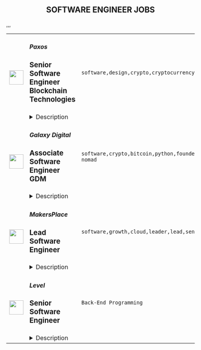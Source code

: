 <div align="center"><h2>SOFTWARE ENGINEER JOBS</h2></div><table><tr>
                <td width="100" height="100" rowspan="2">
                    <img src="https://remoteok.com/assets/img/jobs/e21caf8524e4d5d9d35bc9dd40050e4e1676186169.jpg" width="38px" height="auto">
                </td>
                <td width="300">
                    <h5>Paxos</h5>
                    <h3>Senior Software Engineer Blockchain Technologies</h3>
                </td>
                <td width="300">
                    <code>software,design,crypto,cryptocurrency,system,ceo,technical,testing,code,web,financial,finance,fintech,bank,c++,api,senior,health,engineer,engineering,digital nomad</code>
                </td>
                <td width="200">
                <text>1 days ago</text>
                </td>
                <td width="100" rowspan="2">
                <a href="https://remoteOK.com/remote-jobs/remote-senior-software-engineer-blockchain-technologies-paxos-193226" align="right" target="_blank">Apply</a>
                </td>
            </tr>
            <tr>
                <td colspan="3">
                <details><summary>Description</summary>
                <p><strong><span style="font-weight:400;">Our </span>Blockchain team <span style="font-weight:400;">is looking for </span>Senior Software Engineers <span style="font-weight:400;">to join our growing team. We take pride in continuous innovation, high performance, effective mentoring/coaching, multi-disciplinary collaboration and the authentic application of lean/agile methods. The Blockchain team is responsible for scaling current and new blockchain integrations as well as managing our blockchain nodes and infrastructure.</span></strong></p>
<p><strong>About Paxos</strong></p>
<p><span style="font-weight:400;">Paxos is on a mission to enable the movement of any asset, any time, in a trustworthy way. Todayâs financial infrastructure is archaic, expensive, inefficient and risky - supporting a system that leaves out more people than it lets in. So weâre rebuilding it.</span><span style="font-weight:400;"> </span><span style="font-weight:400;"> </span><span style="font-weight:400;"> </span><span style="font-weight:400;"> </span><span style="font-weight:400;"> </span></p>
<p><span style="font-weight:400;">As a regulated blockchain infrastructure company, we use technology to tokenize, custody, trade, and settle assets for enterprise clients like PayPal, Bank of America, and Interactive Brokers. Paxos is a top-funded blockchain company, with more than $500 million in total funding from leading investors like OakHC/FT, Founders Fund, PayPal Ventures, and Declaration Partners. Together, we empower todayâs financial leaders to build a more open, trusted economy.</span><span style="font-weight:400;"> </span><span style="font-weight:400;"> </span><span style="font-weight:400;"> </span><span style="font-weight:400;"> </span><span style="font-weight:400;"> </span><span style="font-weight:400;"> </span></p>
<p><strong>As a Senior Software Engineer, you'll get to:</strong></p>
<ul>
<li style="font-weight:400;"><span style="font-weight:400;">Design and implement high quality software from concept through to launch - taking ownership of design, coding, testing and deployment of key proprietary software components of our tokenized commodities platforms</span></li>
</ul>
<ul>
<li style="font-weight:400;"><span style="font-weight:400;">Integrate with multiple blockchains and develop a deep understanding for the underlying technologies</span></li>
</ul>
<ul>
<li style="font-weight:400;"><span style="font-weight:400;">Scale transaction processing systems to service millions of customers</span></li>
</ul>
<ul>
<li style="font-weight:400;"><span style="font-weight:400;">Provide a common interface to interact with blockchain services to the rest of the company</span></li>
</ul>
<ul>
<li style="font-weight:400;"><span style="font-weight:400;">Develop distributed microservices in Go</span></li>
</ul>
<ul>
<li style="font-weight:400;"><span style="font-weight:400;">Apply engineering best-practices including unit and integration testing, source code version control, agile planning/estimation</span></li>
</ul>
<ul>
<li style="font-weight:400;"><span style="font-weight:400;">Effectively resolve ambiguity, analyzing complex requirements and breaking down features and initiatives into tactical tasks</span></li>
<li style="font-weight:400;"><span style="font-weight:400;">Effectively navigate the trade-offs among MVP vs Enterprise-Grade, Time-to-market and in other relevant dimensions</span></li>
</ul>
<ul>
<li style="font-weight:400;"><span style="font-weight:400;">Search for the truth in product conceptualization and development, ensuring designs and implementations are fully aligned with the company mission and product goals</span></li>
</ul>
<ul>
<li style="font-weight:400;">
<span style="font-weight:400;">Immerse yourself in blockchain technology, cryptocurrency for enterprises and investors, our regulation-first approach, and more!</span><span style="font-weight:400;"> </span><span style="font-weight:400;"> </span><span style="font-weight:400;"> </span><span style="font-weight:400;"> </span><span style="font-weight:400;"> </span><span style="font-weight:400;"> </span><span style="font-weight:400;"> </span><span style="font-weight:400;"> </span>
</li>
</ul>
<p><strong>Your experience should include:</strong><span style="font-weight:400;"> </span><span style="font-weight:400;"> </span></p>
<ul>
<li style="font-weight:400;"><span style="font-weight:400;">6+ years software development experience in one of the following: Golang, Kotlin, Rust, Java, C++ Python</span></li>
</ul>
<ul>
<li style="font-weight:400;"><span style="font-weight:400;">Strong computer science and programming fundamentals (data structures, algorithms)</span></li>
<li style="font-weight:400;"><span style="font-weight:400;">Experience in one blockchain related concept such as Smart Contracts, consensus algorithms, signing cryptography, or the varied nuances between different chains.</span></li>
</ul>
<p><strong>You might also have:</strong></p>
<ul>
<li style="font-weight:400;"><span style="font-weight:400;">Mastery of core engineering concepts including data structures, design best practices, run-time optimizations, and algorithmic complexity</span></li>
</ul>
<ul>
<li style="font-weight:400;"><span style="font-weight:400;">Solid understanding of concepts like load balancing, HA/failover, ingress, inter-service communications in a microservices style cluster, idempotence, ACID, guaranteed delivery, etc.</span></li>
</ul>
<ul>
<li style="font-weight:400;"><span style="font-weight:400;">Technical expert in at least one domain like  Distributed Systems, Cryptography, Databases, or AWS</span></li>
</ul>
<ul>
<li style="font-weight:400;"><span style="font-weight:400;">Can understand and articulate the architecture of an entire system, including the technical trade-offs between different design implementations of high performance, low latency order state management</span></li>
</ul>
<ul>
<li style="font-weight:400;"><span style="font-weight:400;">Familiar with online web application architectures and infrastructures, including clustering (Kubernetes), containerizing (Docker), message queuing (MQ / Kafka), telemetry/instrumentation (Prometheus/Grafana), etc.</span></li>
</ul>
<ul>
<li style="font-weight:400;"><span style="font-weight:400;">Familiar with APIs / Connectivity technologies, REST API or sockets, TCP, UDP, multicast</span></li>
</ul>
<ul>
<li style="font-weight:400;"><span style="font-weight:400;">Eager to work openly and collaboratively with a diverse multi-disciplinary team, collaborating effectively with stakeholders</span></li>
</ul>
<ul>
<li style="font-weight:400;"><span style="font-weight:400;">Constantly seeks to learn new technologies, innovate and discover better ways to solve engineering challenges of high performance trading systems and APIs, including performance tuning, latency optimizations and constant new development of APIs</span></li>
</ul>
<p><strong>What youâll love about Paxos:</strong></p>
<p><strong><span style="font-weight:400;">Paxos has consistently been recognized on the Forbes Fintech 50, CB Insights Blockchain 50 and Built Inâs âBest Places to Workâ lists. Paxonians have significant ownership and impact on our business, as well as benefits like company equity, health insurance, family leave, a quarterly stipend for development, a stipend for home office setup and unlimited PTO. From team product demos and virtual lounge and learns to care packages and an active Slack #shoutouts channel, there are countless opportunities to connect and make your mark. Help us continue to build a new, open financial system from one of our three offices or right from your home!</span></strong></p>
<p><strong>Learn more: </strong></p>
<p><span style="font-weight:400;">Company</span></p>
<ul>
<li style="font-weight:400;"><a href="https://paxos.com/2022/06/29/dont-let-market-volatility-headlines-dissuade-you-web-3-0-is-still-the-most-exciting-space-and-presents-the-biggest-opportunity/" target="_blank" rel="noopener noreferrer nofollow"><span style="font-weight:400;">Web 3.0 Is Still the Place to Be</span></a></li>
<li style="font-weight:400;"><a href="https://paxos.com/2022/07/07/a-conversation-with-paxos-building-breakthrough-products-on-the-blockchain/" target="_blank" rel="noopener noreferrer nofollow"><span style="font-weight:400;">A Conversation with Paxos Product Leaders</span></a></li>
<li style="font-weight:400;">
<a href="https://paxos.com/2021/04/29/paxos-raises-300-million-in-series-d-funding-at-2-4-billion-valuation/" target="_blank" rel="noopener noreferrer nofollow"><span style="font-weight:400;">Paxos Raises $300M in Series D Funding at 2.4B Valuation</span></a><span style="font-weight:400;"> </span>
</li>
</ul>
<p><span style="font-weight:400;">Customers</span></p>
<ul>
<li style="font-weight:400;"><a href="https://paxos.com/2020/10/21/paypal-launches-new-service-enabling-users-to-buy-hold-and-sell-cryptocurrency/" target="_blank" rel="noopener noreferrer nofollow"><span style="font-weight:400;">Paxos & PayPal Bring Crypto to Millions of Users</span></a></li>
<li style="font-weight:400;"><a href="https://www.youtube.com/watch?v=UD8HJC6MJxg&t=2s" target="_blank" rel="noopener noreferrer nofollow"><span style="font-weight:400;">Mercado Libre Reaches 1M+ Users in 60 Days With Paxos</span></a></li>
<li style="font-weight:400;"><a href="https://paxos.com/2022/06/08/paxos-was-built-to-protect-its-customers%ef%bf%bc/" target="_blank" rel="noopener noreferrer nofollow"><span style="font-weight:400;">Paxos Was Built to Protect its Customers</span></a></li>
</ul>
<p><span style="font-weight:400;">Media</span></p>
<ul>
<li style="font-weight:400;"><a href="https://www.cnbc.com/video/2022/04/28/bitcoin-rises-snowden-crypto-paxos-ceo-stablecoin-risks-crypto-world.html" target="_blank" rel="noopener noreferrer nofollow"><span style="font-weight:400;">CNBC Crypto World Interviews Paxos CEO on USDP stablecoin</span></a></li>
<li style="font-weight:400;"><a href="https://paxos.com/2022/06/01/the-everything-bubble-hear-paxos-ceo-charles-cascarillas-perspectives-on-the-current-state-of-the-global-economy%ef%bf%bc/" target="_blank" rel="noopener noreferrer nofollow"><span style="font-weight:400;">Paxos CEO Charles Cascarillaâs Perspectives on the Current State of the Global Economy</span></a></li>
<li style="font-weight:400;"><a href="https://ca.finance.yahoo.com/video/stablecoin-infrastructure-strategic-national-security-170457903.html?guccounter=1&guce_referrer=aHR0cHM6Ly93d3cuZ29vZ2xlLmNvbS8&guce_referrer_sig=AQAAAMFMUTbtU_axK3jgAPcjQwK96cXc7lA7_QZuCuDmtzBiUa6I6LBsac6Omvua-D7-ceIBXkCCGzEq6Z5JbbkCVgYrRYE0u5isY8mBmCAOmb0PvfHSUZrRmIunY_Svm7sse7WKahW2SnsaGVi96_aG3eUJsfDKLjdgVCQ4JgxOVbaP" target="_blank" rel="noopener noreferrer nofollow"><span style="font-weight:400;">Yahoo Finance Interviews Paxos CEO on Testimony to U.S. Congress and Stablecoin Infrastructure</span></a></li>
</ul>
<p><span style="font-weight:400;">Our Paxos team is made up of passionate people from all over the world with different perspectives and experiences. If this opportunity excites you, but your experience doesnât perfectly match the descriptionâ¦apply! Unique voices help us build a more transparent and open economy.</span></p>
<p><span style="font-weight:400;">#LI-SP1</span></p>
<p><span style="font-weight:400;">#LI-Remote</span></p><br/><br/>Please mention the word **MERRILY** and tag RMzUuODcuMjMzLjExOQ== when applying to show you read the job post completely (#RMzUuODcuMjMzLjExOQ==). This is a beta feature to avoid spam applicants. Companies can search these words to find applicants that read this and see they're human.
                </details>
                </td>
            </tr>,<tr>
                <td width="100" height="100" rowspan="2">
                    <img src="https://remoteok.com/assets/img/jobs/290448a3111b109dbfc361c90a918ab81676186183.png" width="38px" height="auto">
                </td>
                <td width="300">
                    <h5>Galaxy Digital</h5>
                    <h3>Associate Software Engineer GDM</h3>
                </td>
                <td width="300">
                    <code>software,crypto,bitcoin,python,founder,docker,ceo,developer,test,code,investment,finance,banking,mysql,postgresql,leader,management,operational,health,engineer,engineering,linux,digital nomad</code>
                </td>
                <td width="200">
                <text>1 days ago</text>
                </td>
                <td width="100" rowspan="2">
                <a href="https://remoteOK.com/remote-jobs/remote-associate-software-engineer-gdm-galaxy-digital-193227" align="right" target="_blank">Apply</a>
                </td>
            </tr>
            <tr>
                <td colspan="3">
                <details><summary>Description</summary>
                <div class="content-intro">
<p><strong>Who We Are:</strong></p>
<p>At Galaxy we are building products and services to help the world invest in economic progress. We believe crypto and blockchain innovations will permeate and improve all aspects of our global economy. Our vision is a society where value and ownership flow as freely as information. Galaxy is a digital asset and blockchain leader helping institutions, startups, and individuals access and navigate the crypto economy. As one of the most well-capitalized and trusted companies in the industry, we provide platform solutions custom-made for a digitally native ecosystem across multiple synergistic business lines: Trading, Asset Management (passive and active strategies), Principal Investments,  Investment Banking Services, and Mining. Galaxyâs CEO and Founder Michael Novogratz leads a team of crypto enthusiasts<strong>,</strong> and institutional veterans focused on the future of finance and Web3. The Company is headquartered in New York City, with offices in Chicago, London, Amsterdam, Tokyo, Hong Kong, the Cayman Islands (registered office), and New Jersey.</p>
<p>Additional information about the Company's businesses and products is available on www.galaxy.com.</p>
<p><strong>What We Value:</strong></p>
<p>We are a diverse team of free thinkers, and fast movers united to help investors and creators energize the global economy. We are looking for individuals who thrive in a culture of builders and overachievers and embrace high performance, transparent feedback, and a mission-first approach. Our culture shapes our way of working and gets us where we want to be.</p>
<ul>
<li><em>Seek Excellence.</em></li>
<li><em>Be Selective To Be Effective.</em></li>
<li><em>Be Highly Aligned, Loosely Coupled.</em></li>
<li><em>Disagree Transparently.</em></li>
<li><em>Encourage Independent Decision-Making.</em></li>
<li><em>Build Dream Teams.</em></li>
</ul>
</div><p><strong>Who You Are:</strong></p>
<p>As an Associate Software Engineer on the Galaxy Digital Mining (GDM) team, you will be responsible for building out software applications to monitor and manage large, industrial Bitcoin mines. The teamâs focus is onboarding new developers with an understanding and/or strong interest in the Bitcoin mining space with the goal of building out a robust set of applications that provide high visibility into GDMâs various mining arms. This is a perfect opportunity for a developer that has a high interest in Bitcoin mining and building out modern and streamlined operational and visualization software<em>.</em></p>
<p><strong>What Youâll Do:</strong></p>
<ul>
<li>Write mining related applications in Rust</li>
<li>Write Rust software to integrate with:
<ul>
<li>Industrial equipment such as PLCs, PDUs, and VFDs via the Modbus protocol</li>
<li>Miner firmware</li>
<li>Mining pools</li>
<li>Stratum V1 and Stratum V2 applications</li>
<li>PostgreSQL and MySQL databases</li>
<li>Grafana visualizations</li>
<li>ERCOT price data</li>
</ul>
</li>
<li>Rewrite Python code in Rust</li>
<li>Write miner management and monitoring software</li>
<li>Create mining data visualizations using Grafana</li>
</ul>
<p><strong>What Weâre Looking For:</strong></p>
<ul>
<li>Bachelor's degree in computer science or relevant field or demonstration of strong programming skills via open-source contributions or personal projects</li>
<li>Ability to build resilient code using best practices techniques like writing maintainable and scalable code, writing readable and well documented code, and using test driven development (TDD)</li>
<li>Ability to quickly iterate independently and with a team</li>
<li>Experience with git</li>
<li>Experience with GitHub: creating issues, pull requests, peer reviewing, CI/CD hooks, and using GitHub Project</li>
<li>Experience using CI/CD, preferably with GitHub Actions and/or Jenkins</li>
<li>Comfortable navigating in a Linux terminal environment</li>
<li>Experience programming in Rust (or similar like C++)</li>
<li>Experience programming in Python</li>
<li>Experience with asynchronous programming, preferably in Rust and Python</li>
<li>Experience with Grafana, Databricks, and/or general data visualizations</li>
<li>Experience with programmatically writing, reading, updating, and deleting to a PostgreSQL or MySQL database</li>
<li>Communication skills and ability to identify and solve engineering issues</li>
<li>Technology integration skills: RESTful APIs, logging</li>
</ul>
<p><strong>Bonus Points:</strong></p>
<ul>
<li>Understanding of the Stratum V1 and/or Stratum V2 mining protocols</li>
<li>Knowledge of mining firmware</li>
<li>Knowledge of mining pools</li>
<li>Experience writing software for mining/industrial/manufacturing applications, specifically via the Modbus protocol</li>
<li>Experience with Docker and Kubernetes</li>
<li>Basic networking knowledge</li>
</ul>
<p>The base salary ranges included below are for New York-based hires only and will be commensurate with candidate experience and expertise. Base salary ranges for candidates in other locations other than New York may differ based on the cost of labor in that location. Base salary range: $130,000-$175,000. Final offer amounts are determined by multiple factors including geographic location as well as candidate experience and expertise, and may vary from the amounts listed below. At Galaxy, we maintain a total compensation philosophy which consists of a competitive base salary, annual bonus, and equity incentives.</p>
<p><strong>What We Offer (US):</strong></p>
<ul>
<li>Competitive base salary, bonus, and equity compensation</li>
<li>Flexible Time Off (paid)</li>
<li>3% 401(k) company contribution</li>
<li>Company-paid health and protective benefits for employees, partners, and other dependents</li>
<li>Generous paid Parental Leave</li>
<li>Free virtual coaching and counseling sessions through Ginger</li>
<li>Opportunities to learn about the Crypto industry</li>
<li>Free daily snacks in-office</li>
<li>Smart, entrepreneurial, and fun colleagues</li>
<li>Employee Resource Groups</li>
</ul>
<p>*Benefits may vary depending on location.</p>
<p><em>Apply now and join us on our mission to engineer a new economic paradigm.</em></p><div class="content-conclusion">
<p><em>Galaxy respects diversity and seeks to provide equal employment opportunities to all employees and job applicants for employment without regard to actual or perceived age, race, color, creed, religion, sex or gender (including pregnancy, childbirth, lactation and related medical conditions), gender identity or gender expression (including transgender status), sexual orientation, marital or partnership or caregiver status, ancestry, national origin, citizenship status, disability, military or veteran status, protected medical condition as defined by applicable state or local law, genetic information or predisposing genetic characteristic, or other characteristic protected by applicable federal, state, or local laws and ordinances.</em></p>
<p><em>We will endeavor to make a reasonable accommodation to the known limitations of a qualified applicant with a disability unless the accommodation would impose an undue hardship on the operation of our business. If you believe you require such assistance to complete the application process or to participate in an interview, please contact <a href="mailto:careers@galaxy.com" target="_blank" rel="noopener noreferrer nofollow">careers@galaxy.com.</a> </em></p>
</div><br/><br/>Please mention the word **GLOWING** and tag RMzUuODcuMjMzLjExOQ== when applying to show you read the job post completely (#RMzUuODcuMjMzLjExOQ==). This is a beta feature to avoid spam applicants. Companies can search these words to find applicants that read this and see they're human.
                </details>
                </td>
            </tr>,<tr>
                <td width="100" height="100" rowspan="2">
                    <img src="https://remoteok.com/assets/img/jobs/54f50bfa3e806801fbfe58768edceca41675926970.peg" width="38px" height="auto">
                </td>
                <td width="300">
                    <h5>MakersPlace</h5>
                    <h3>Lead Software Engineer</h3>
                </td>
                <td width="300">
                    <code>software,growth,cloud,leader,lead,senior,go,engineer,engineering</code>
                </td>
                <td width="200">
                <text>4 days ago</text>
                </td>
                <td width="100" rowspan="2">
                <a href="https://remoteOK.com/remote-jobs/remote-lead-software-engineer-makersplace-191717" align="right" target="_blank">Apply</a>
                </td>
            </tr>
            <tr>
                <td colspan="3">
                <details><summary>Description</summary>
                <div><b style="font-size:18px;">About MakersPlace</b></div><div>Founded in 2018, MakersPlace is a curated online marketplace that allows artists to create and sell unique digital creations (NFTs) using blockchain technology (digital art marketplace). We offer a platform aimed at empowering digital creators to create and sell their unique pieces, while providing verifiable proof of authenticity, ownership, and scarcity on the blockchain. Stay up to date on all of our hottest drops and collaborations at MakersPlace on <a href="https://www.linkedin.com/company/makersplace" class="postings-link" rel="noopener noreferrer nofollow">Linkedin</a>, <a href="https://twitter.com/makersplaceco" class="postings-link" rel="noopener noreferrer nofollow">Twitter</a> and on our <a href="https://rare.makersplace.com/" class="postings-link" rel="noopener noreferrer nofollow">Blog</a>.</div><div><br></div><div><b><span style="font-size:18px;">About the Role</span></b></div><div><span style="font-size:11pt;">We are looking for a strong leader to join our team and work with us to invent the future of the digital economy.  We need someone who can easily lead by example and demonstrate accountability and impact.  This candidate will care deeply about their team and work to help them grow and achieve wildly amazing results. This person has worked in many stacks and frameworks and has deep knowledge in architecting reliable cloud systems at scale.  </span></div><p></p><h4>Our Principals</h4><p></p><p></p><ul>
<li>Clear and measurable objectives (focused on user value)</li>
<li>Isolated, Independent, single responsibility services</li>
<li>Starting small and failing fast</li>
<li>Experimentation and Innovation</li>
<li>Test Driven Culture</li>
<li>Prioritize learning</li>
</ul><p></p><h4>You Have</h4><p></p><p></p><ul>
<li>Degree in Computer Science or equivalent work experience (8+ years programming).</li>
<li>Strong customer-first mindset, necessary to build a world-class product.</li>
<li>Strong communication skills. Weâre a highly collaborative team.</li>
<li>Experience with a dynamic programming language such as Python. </li>
</ul><p></p><h4>Technical Stack</h4><p></p><p></p><ul>
<li>React, GraphQL</li>
<li>Python, Django, Celery</li>
<li>AWS, RDS, Kinesis, ElasticSearch, Redis, IPFS</li>
<li>Solidity, Hardhat </li>
<li>Web3, <a href="http://Ether.js" class="postings-link" rel="noopener noreferrer nofollow">Ether.js</a>
</li>
</ul><p></p><h4>Benefits and Perks</h4><p></p><p></p><ul>
<li>Health/Vision/Dental </li>
<li>$500 workstation stipend, with an additional $1000 after 6 months of employment.</li>
<li>Flexible vacation policy + 1 personal day off / month.</li>
<li>Weekly team sponsored lunches</li>
<li>$500/Quarter AirBnB stipendâ we want you to go out and enjoy life!</li>
<li>100% Remote</li>
<li>â¦and more!</li>
</ul><div><b style="font-size:18px;">The Team</b></div><div>At MakersPlace, we curate our team as carefully as we do our digital marketplace to ensure the best experience for both our creative community and employees. Our remote-first company was founded by senior engineering leaders from Pinterest, including the first engineer and former head of growth engineering, and is funded by top-tier venture capital funds and angels in Silicon Valley.</div><div><br></div><div><br></div><div><i>MakersPlace is an equal opportunity employer and highly values diversity. We do not discriminate on the basis of race, religion, color, national origin, gender, sexual orientation, age, marital status, veteran status, or disability status.</i></div><div><br></div><div><i>MakersPlace participates in E-Verify and will provide the federal government with your Form I-9 information to confirm that you are authorized to work in the U.S. </i></div><div>#li-remote</div><br/><br/>Please mention the word **CASHBACK** and tag RMzUuODcuMjMzLjExOQ== when applying to show you read the job post completely (#RMzUuODcuMjMzLjExOQ==). This is a beta feature to avoid spam applicants. Companies can search these words to find applicants that read this and see they're human.
                </details>
                </td>
            </tr>,<tr>
                <td width="100" height="100" rowspan="2">
                    <img src="https://wwr-pro.s3.amazonaws.com/logos/0083/6657/logo.gif" width="38px" height="auto">
                </td>
                <td width="300">
                    <h5>Level</h5>
                    <h3> Senior Software Engineer </h3>
                </td>
                <td width="300">
                    <code>Back-End Programming</code>
                </td>
                <td width="200">
                <text>5 days ago</text>
                </td>
                <td width="100" rowspan="2">
                <a href="https://weworkremotely.com/remote-jobs/level-senior-software-engineer" align="right" target="_blank">Apply</a>
                </td>
            </tr>
            <tr>
                <td colspan="3">
                <details><summary>Description</summary>
                <img src="https://we-work-remotely.imgix.net/logos/0083/6657/logo.gif?ixlib=rails-4.0.0&w=50&h=50&dpr=2&fit=fill&auto=compress" />

<p>
  <strong>Headquarters:</strong> Asheville, NC
    <br /><strong>URL:</strong> <a href="https://level.io">https://level.io</a>
</p>

<div>
<a href="https://level.io">Level</a> is building a modern remote monitoring and management solution. We are a small, well-funded, team that recently launched our product. We are searching for a strong, multi-talented individual contributor who is comfortable with systems-level programming and networking and can contribute to our agent, written in Go.<br><br><strong>Must-Haves</strong><br>- Deep knowledge of a systems language like C, Rust, or Go.<br>- Not afraid to dig into an RFC. Low-level internals excites you, rather than scare you away.<br>- Experience with system-level APIs in Windows (win32), macOS, and/or Linux.<br>- Excellent written communicator.<br>- Willing to learn and work with Go.<br><br><strong>Nice-to-Haves</strong><br>- You are comfortable using GCC and find yourself at home going through a C codebase.<br>- Familiarity with RPC and common methods of IPC such as sockets and named pipes.<br>- Video encoding experience. You have worked with VP8 and understand the spec.<br>- Building cross-platform libraries, our Go agent compiles to Windows, Darwin, and Linux on a variety of architectures.<br><br><strong>Things you might work on<br></strong>- Building a cross-platform application management system to give users the ability to automatically install and update apps.<br>- Working with VP8 to reduce the latency and bandwidth when streaming a device.<br>- Creating a native GUI for the agent.<br>- Adding a proxy to the agent that enables remote access to routers and switches.<br>- Implementing Trickle ICE to improve WebRTC connection times.<br><br><strong>Why you might want to work with us</strong><br>- We are a small, fully remote engineering team, and there are no layers of bureaucracy. You can have a huge impact here.<br>- We are very flexible with working hours, we don't expect you to work a consistent block of time, and we trust you to get your work done.<br>- We launched within the last year and are starting to grow.<br><br><strong>Why you might not want to work with us</strong><br>- We are an early-stage startup, and while we are well funded, we are careful with our runway and haven't splurged on extra perks like gym memberships or 401k matching.<br>- You want to work with a large team. We believe that small teams are better and do not intend to hire more until it is painful enough to warrant doing so.<br><br><strong>More<br>- </strong>120k USD annual compensation<br>- Most work and communication is async but we do require our employee workdays to have 4-5 hours of overlap with 9-5 EST. This allows us to hire from any timezone but still guarantee collaboration time.</div><div>
<br><strong>More About Us</strong><br>We are a small, close-knit team working to upend the RMM market with our new product. We have recently launched and have acquired our first hundred customers. Though we are a startup, our investors have given us a multi-year runway.<br><br>Our agent team is small, with just two developers. This hire should be an experienced self-starter that can make an impact on our product development. We aren't interested in someone that just wants to work down a list of pre-defined tasks. Our ideal candidate loves working on products and will help shape the direction of ours. We're going to be improving this product for years and want someone to come on this journey with us.<br><br>We really like the Basecamp philosophy and try to make sure that it doesn’t have to be crazy at work. We won’t ask that you work weekends, or late into the night. We don’t mind if you need to leave for an appointment in the middle of the day. We understand that software development doesn’t happen for 8 hours straight and don’t worry about counting time in the chair. We trust that given a fair timeline with a scope that you help us determine you will be able to deliver features. We are concerned with the end goal, not micromanaging you on the way there.</div><div> </div><div>Collaboration and communication are a critical aspect of how we work, a cover letter is a great way to provide a sample of how you communicate.<br><br>In your cover letter, please describe why you’re interested in working at Level, and what draws you to this role in particular. Specifics of your past experience that are relevant to this role are great to include, too.</div>

<p><strong>To apply:</strong> <a href="https://weworkremotely.com/remote-jobs/level-senior-software-engineer">https://weworkremotely.com/remote-jobs/level-senior-software-engineer</a></p>

                </details>
                </td>
            </tr>,<tr>
                <td width="100" height="100" rowspan="2">
                    <img src="https://wwr-pro.s3.amazonaws.com/logos/0076/4287/logo.gif" width="38px" height="auto">
                </td>
                <td width="300">
                    <h5>Stimulus</h5>
                    <h3> Software engineer</h3>
                </td>
                <td width="300">
                    <code>Full-Stack Programming</code>
                </td>
                <td width="200">
                <text>123 days ago</text>
                </td>
                <td width="100" rowspan="2">
                <a href="https://weworkremotely.com/remote-jobs/stimulus-software-engineer" align="right" target="_blank">Apply</a>
                </td>
            </tr>
            <tr>
                <td colspan="3">
                <details><summary>Description</summary>
                <img src="https://we-work-remotely.imgix.net/logos/0076/4287/logo.gif?ixlib=rails-4.0.0&w=50&h=50&dpr=2&fit=fill&auto=compress" />

<p>
  <strong>Headquarters:</strong> Amsterdam, NY
    <br /><strong>URL:</strong> <a href="https://www.stimulus.com/">https://www.stimulus.com/</a>
</p>

<div><strong>About Stimulus</strong></div><div>
<a href="https://www.stimulus.com/jobs/Stimulus.com">Stimulus</a> is a social platform started by Sticker Mule to show what's possible if your mission is to increase human happiness.</div><div><br></div><div><strong>We offer</strong></div><div>1. Remote work with flexible schedules</div><div>2. A privately owned, low-stress culture.</div><div>3. A fun "no bullshit" work environment</div><div><br></div><div>
<strong>We like you to know<br></strong>1. Docker<br>2. NextJS<br>3. TypeScript<br>4. React<br>5. NodeJS<br>6. GraphQL<br>7. Redis</div><div><br></div><div><strong>Compensation and benefits</strong></div><div>1. Salary: $135k+ based on experience</div><div>2. $20,000 signing bonus</div><div>3. 4 weeks vacation + holidays based on your country of residence</div><div><br></div>

<p><strong>To apply:</strong> <a href="https://weworkremotely.com/remote-jobs/stimulus-software-engineer">https://weworkremotely.com/remote-jobs/stimulus-software-engineer</a></p>

                </details>
                </td>
            </tr></table>